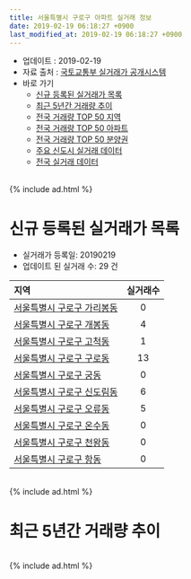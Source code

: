 ```yaml
---
title: 서울특별시 구로구 아파트 실거래 정보
date: 2019-02-19 06:18:27 +0900
last_modified_at: 2019-02-19 06:18:27 +0900
---
```


* 업데이트 : 2019-02-19
* 자료 출처 : [국토교통부 실거래가 공개시스템](http://rt.molit.go.kr)
* 바로 가기
    * [신규 등록된 실거래가 목록](#신규-등록된-실거래가-목록)
    * [최근 5년간 거래량 추이](#최근-5년간-거래량-추이)
    * [전국 거래량 TOP 50 지역](https://inasie.github.io/apt-trade-info/최근-3개월-전국에서-가장-거래가-많이-발생한-지역)
    * [전국 거래량 TOP 50 아파트](https://inasie.github.io/apt-trade-info/최근-3개월-전국에서-가장-거래가-많이-발생한-아파트)
    * [전국 거래량 TOP 50 분양권](https://inasie.github.io/apt-trade-info/최근-3개월-전국에서-가장-거래가-많이-발생한-분양권)
    * [주요 신도시 실거래 데이터](https://inasie.github.io/apt-trade-info/주요-신도시)
    * [전국 실거래 데이터](https://inasie.github.io/apt-trade-info/전국)

<br>
{% include ad.html %}
<br>

# 신규 등록된 실거래가 목록
* 실거래가 등록일: 20190219
* 업데이트 된 실거래 수: 29 건


|지역|실거래수|
|:---|:---:|
|[서울특별시 구로구 가리봉동](https://inasie.github.io/apt-trade-info/서울특별시-구로구-가리봉동)|0|
|[서울특별시 구로구 개봉동](https://inasie.github.io/apt-trade-info/서울특별시-구로구-개봉동)|4|
|[서울특별시 구로구 고척동](https://inasie.github.io/apt-trade-info/서울특별시-구로구-고척동)|1|
|[서울특별시 구로구 구로동](https://inasie.github.io/apt-trade-info/서울특별시-구로구-구로동)|13|
|[서울특별시 구로구 궁동](https://inasie.github.io/apt-trade-info/서울특별시-구로구-궁동)|0|
|[서울특별시 구로구 신도림동](https://inasie.github.io/apt-trade-info/서울특별시-구로구-신도림동)|6|
|[서울특별시 구로구 오류동](https://inasie.github.io/apt-trade-info/서울특별시-구로구-오류동)|5|
|[서울특별시 구로구 온수동](https://inasie.github.io/apt-trade-info/서울특별시-구로구-온수동)|0|
|[서울특별시 구로구 천왕동](https://inasie.github.io/apt-trade-info/서울특별시-구로구-천왕동)|0|
|[서울특별시 구로구 항동](https://inasie.github.io/apt-trade-info/서울특별시-구로구-항동)|0|


<br>
{% include ad.html %}
<br>

# 최근 5년간 거래량 추이


<div style="width:100%;">
    <canvas id="deal_progress" height="200"></canvas>
</div>

<script>
new Chart(document.getElementById("deal_progress"), {
    type: 'line',
    data: {
        labels: ['201402','201403','201404','201405','201406','201407','201408','201409','201410','201411','201412','201501','201502','201503','201504','201505','201506','201507','201508','201509','201510','201511','201512','201601','201602','201603','201604','201605','201606','201607','201608','201609','201610','201611','201612','201701','201702','201703','201704','201705','201706','201707','201708','201709','201710','201711','201712','201801','201802','201803','201804','201805','201806','201807','201808','201809','201810','201811','201812','201901','201902'],
        datasets: [{
            label: '매매',
            pointRadius: 1,
            data: [433, 454, 315, 234, 240, 345, 479, 522, 442, 313, 330, 472, 491, 837, 607, 481, 496, 588, 478, 474, 564, 356, 240, 291, 313, 468, 516, 515, 638, 635, 514, 559, 641, 288, 224, 204, 304, 410, 463, 628, 689, 611, 303, 362, 300, 313, 310, 497, 467, 556, 322, 310, 372, 431, 792, 405, 213, 110, 98, 65, 6],
            borderColor: "rgba(255, 201, 14, 1)",
            backgroundColor: "rgba(255, 201, 14, 0.5)",
            fill: false,
            lineTension: 0
        },{
            label: '전월세',
            pointRadius: 1,
            data: [765, 652, 577, 487, 494, 563, 518, 541, 568, 485, 509, 577, 489, 647, 494, 416, 403, 434, 509, 425, 545, 389, 594, 535, 544, 522, 604, 474, 448, 473, 480, 478, 558, 464, 514, 456, 619, 604, 434, 420, 460, 474, 511, 481, 461, 460, 561, 597, 540, 758, 552, 449, 429, 430, 501, 480, 528, 386, 371, 306, 82],
            borderColor: "rgba(0, 141, 185, 1)",
            backgroundColor: "rgba(0, 141, 185, 0.5)",
            fill: false,
            lineTension: 0
        }
        ]
    },
    options: {
        responsive: true,
        title: {
            display: false
        },
        tooltips: {
            mode: 'index',
            intersect: false
        },
        hover: {
            mode: 'nearest',
            intersect: true
        },
        scales: {
            xAxes: [{
                display: true,
                scaleLabel: {
                    display: true,
                    labelString: '년/월'
                }
            }],
            yAxes: [{
                display: true,
                ticks: {
                    suggestedMin: 0,
                },
                scaleLabel: {
                    display: true,
                    labelString: '실거래 수'
                }
            }]
        }
    }
});

</script>


<br>
{% include ad.html %}
<br>

